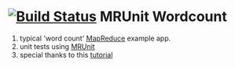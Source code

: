[![Build Status](https://travis-ci.org/skawtus/mrunit_wordcount.svg)](https://travis-ci.org/skawtus/mrunit_wordcount)
MRUnit Wordcount
================

1.  typical 'word count' [MapReduce](http://en.wikipedia.org/wiki/MapReduce) example app.
2.  unit tests using [MRUnit](https://mrunit.apache.org/)
3.  special thanks to this [tutorial](https://cwiki.apache.org/confluence/display/MRUNIT/MRUnit+Tutorial)
